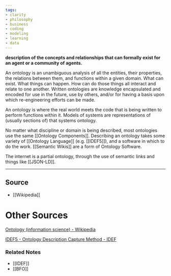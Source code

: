 ```yaml
---
tags:
- clarity
- philosophy
- business
- coding
- modeling
- learning
- data
---
```

**description of the concepts and relationships that can formally exist for an agent or a community of agents.**

An ontology is an unambiguous analysis of all the entities, their properties, the relations between them, and functions within a given domain. What can exist. What things can happen. How can do those things all interact and relate to one another. Written ontologies are knowledge encapsulated and encoded for use in the future, use by others, and/or for having a basis upon which re-engineering efforts can be made.

An ontology is where the real world meets the code that is being written to perform functions within it. Models of systems are representations of (usually sections of) that systems ontology. 

No matter what discipline or domain is being described, most ontologies use the same [[Ontology Components]]. Describing an ontology takes some variety of [[Ontology Language]] (e.g. [[IDEF5]]), and a software in which to do the work. [[Semantic Wikis]] are a form of Ontology Software.

The internet is a partial ontology, through the use of semantic links and things like [[JSON-LD]].

---

## Source
- [[Wikipedia]]

# Other Sources

[Ontology (information science) - Wikipedia](https://en.wikipedia.org/wiki/Ontology_(information_science))

[IDEF5 - Ontology Description Capture Method - IDEF](https://www.idef.com/idef5-ontology-description-capture-method/)

### Related Notes
- [[IDEF]]
- [[BFO]]